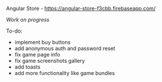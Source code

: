 Angular Store - https://angular-store-f3cbb.firebaseapp.com/

*Work on progress*

To-do:
- implement buy buttons
- add anonymous auth and password reset
- fix game page info
- fix game screenshots gallery
- add toasts
- add more functionality like game bundles
